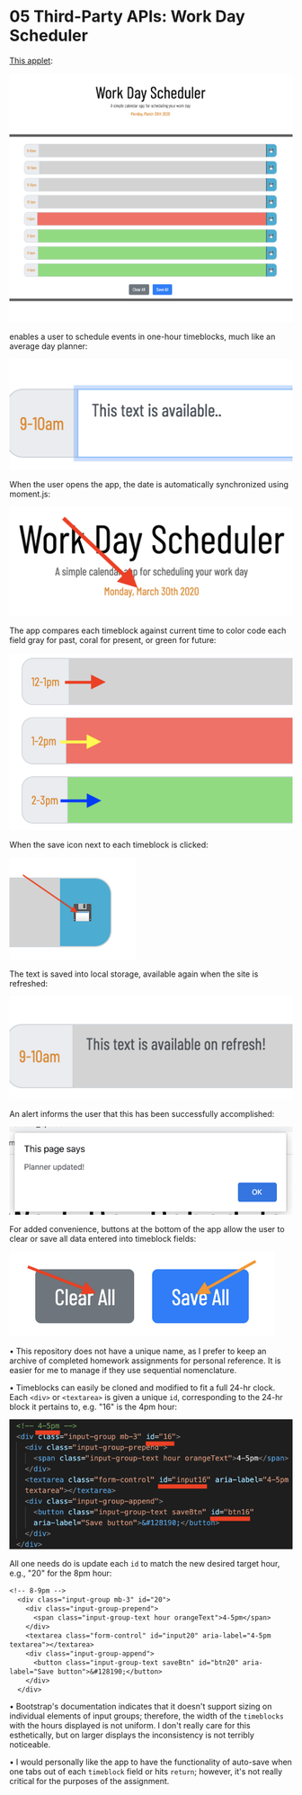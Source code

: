 # 05 Third-Party APIs: Work Day Scheduler

<!-- //PURPOSE & FUNCTIONALITY OF APPLET// -->
[This applet](https://aphan1982.github.io/homework_5/): 

![a relative link](./assets/images/comprehensive_view.png "comprehensive view of deployed site")

enables a user to schedule events in one-hour timeblocks, much like an average day planner:

![a relative link](./assets/images/typing.png "typing text in planner field")

When the user opens the app, the date is automatically synchronized using moment.js:

![a relative link](./assets/images/auto_update_date.png "date automatically synchronized in browser")

The app compares each timeblock against current time to color code each field gray for past, coral for present, or green for future:

![a relative link](./assets/images/color_code.png "timeblocks color-coded gray, coral, and green")

When the save icon next to each timeblock is clicked:

![a relative link](./assets/images/save_btn.png "save button icon")

The text is saved into local storage, available again when the site is refreshed:

![a relative link](./assets/images/saved_text.png "text field saved") 

An alert informs the user that this has been successfully accomplished:

![a relative link](./assets/images/planner_update_alert.png "planner updated alert")

For added convenience, buttons at the bottom of the app allow the user to clear or save all data entered into timeblock fields:

![a relative link](./assets/images/clear_and_save_all.png "'Clear All' and 'Save All' buttons")

<!-- //NOTES// -->
• This repository does not have a unique name, as I prefer to keep an archive of completed homework assignments for personal reference. It is easier for me to manage if they use sequential nomenclature.

• Timeblocks can easily be cloned and modified to fit a full 24-hr clock. Each `<div>` or `<textarea>` is given a unique `id`, corresponding to the 24-hr block it pertains to, e.g. "16" is the 4pm hour:

![a relative link](./assets/images/timeblock_code.png "HTML code showing all the hour IDs highlighted")

All one needs do is update each `id` to match the new desired target hour, e.g., "20" for the 8pm hour:

```
<!-- 8-9pm -->
  <div class="input-group mb-3" id="20">
    <div class="input-group-prepend">
      <span class="input-group-text hour orangeText">4-5pm</span>
    </div>
    <textarea class="form-control" id="input20" aria-label="4-5pm textarea"></textarea>
    <div class="input-group-append">
      <button class="input-group-text saveBtn" id="btn20" aria-label="Save button">&#128190;</button>
    </div>
  </div>
```

• Bootstrap's documentation indicates that it doesn't support sizing on individual elements of input groups; therefore, the width of the `timeblocks` with the hours displayed is not uniform. I don't really care for this esthetically, but on larger displays the inconsistency is not terribly noticeable.

• I would personally like the app to have the functionality of auto-save when one tabs out of each `timeblock` field or hits `return`; however, it's not really critical for the purposes of the assignment.
